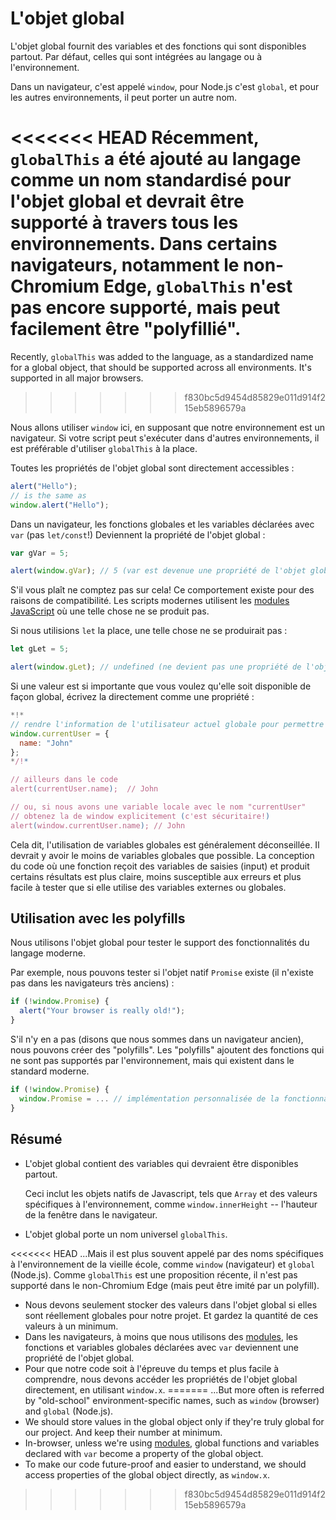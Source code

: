 
# L'objet global

L'objet global fournit des variables et des fonctions qui sont disponibles partout. Par défaut, celles qui sont intégrées au langage ou à l'environnement.

Dans un navigateur, c'est appelé `window`, pour Node.js c'est `global`, et pour les autres environnements, il peut porter un autre nom.

<<<<<<< HEAD
Récemment, `globalThis` a été ajouté au langage comme un nom standardisé pour l'objet global et devrait être supporté à travers tous les environnements. Dans certains navigateurs, notamment le non-Chromium Edge, `globalThis` n'est pas encore supporté, mais peut facilement être "polyfillié".
=======
Recently, `globalThis` was added to the language, as a standardized name for a global object, that should be supported across all environments. It's supported in all major  browsers.
>>>>>>> f830bc5d9454d85829e011d914f215eb5896579a

Nous allons utiliser `window` ici, en supposant que notre environnement est un navigateur. Si votre script peut s'exécuter dans d'autres environnements, il est préférable d'utiliser `globalThis` à la place.

Toutes les propriétés de l'objet global sont directement accessibles :

```js run
alert("Hello");
// is the same as
window.alert("Hello");
```

Dans un navigateur, les fonctions globales et les variables déclarées avec `var` (pas `let/const`!) Deviennent la propriété de l'objet global :

```js run untrusted refresh
var gVar = 5;

alert(window.gVar); // 5 (var est devenue une propriété de l'objet global)
```

S'il vous plaît ne comptez pas sur cela! Ce comportement existe pour des raisons de compatibilité. Les scripts modernes utilisent les [modules JavaScript](info:modules) où une telle chose ne se produit pas.

Si nous utilisions `let` la place, une telle chose ne se produirait pas :

```js run untrusted refresh
let gLet = 5;

alert(window.gLet); // undefined (ne devient pas une propriété de l'objet global)
```

Si une valeur est si importante que vous voulez qu'elle soit disponible de façon global, écrivez la directement comme une propriété :

```js run
*!*
// rendre l'information de l'utilisateur actuel globale pour permettre à tous les scripts de l'accéder.
window.currentUser = {
  name: "John"
};
*/!*

// ailleurs dans le code
alert(currentUser.name);  // John

// ou, si nous avons une variable locale avec le nom "currentUser"
// obtenez la de window explicitement (c'est sécuritaire!)
alert(window.currentUser.name); // John
```

Cela dit, l'utilisation de variables globales est généralement déconseillée. Il devrait y avoir le moins de variables globales que possible. La conception du code où une fonction reçoit des variables de saisies (input) et produit certains résultats est plus claire, moins susceptible aux erreurs et plus facile à tester que si elle utilise des variables externes ou globales.

## Utilisation avec les polyfills

Nous utilisons l'objet global pour tester le support des fonctionnalités du langage moderne.

Par exemple, nous pouvons tester si l'objet natif `Promise` existe (il n'existe pas dans les navigateurs très anciens) :
```js run
if (!window.Promise) {
  alert("Your browser is really old!");
}
```

S'il n'y en a pas (disons que nous sommes dans un navigateur ancien), nous pouvons créer des "polyfills". Les "polyfills" ajoutent des fonctions qui ne sont pas supportés par l'environnement, mais qui existent dans le standard moderne.

```js run
if (!window.Promise) {
  window.Promise = ... // implémentation personnalisée de la fonctionnalité du langage moderne
}
```

## Résumé

- L'objet global contient des variables qui devraient être disponibles partout.

    Ceci inclut les objets natifs de Javascript, tels que `Array` et des valeurs spécifiques à l'environnement, comme `window.innerHeight` -- l'hauteur de la fenêtre dans le navigateur.
- L'objet global porte un nom universel `globalThis`.

<<<<<<< HEAD
    ...Mais il est plus souvent appelé par des noms spécifiques à l'environnement de la vieille école, comme `window` (navigateur) et `global` (Node.js). Comme `globalThis` est une proposition récente, il n'est pas supporté dans le non-Chromium Edge (mais peut être imité par un polyfill).
- Nous devons seulement stocker des valeurs dans l'objet global si elles sont réellement globales pour notre projet. Et gardez la quantité de ces valeurs à un minimum.
- Dans les navigateurs, à moins que nous utilisons des [modules](info:modules), les fonctions et variables globales déclarées avec `var` deviennent une propriété de l'objet global.
- Pour que notre code soit à l'épreuve du temps et plus facile à comprendre, nous devons accéder les propriétés de l'objet global directement, en utilisant `window.x`.
=======
    ...But more often is referred by "old-school" environment-specific names, such as `window` (browser) and `global` (Node.js).
- We should store values in the global object only if they're truly global for our project. And keep their number at minimum.
- In-browser, unless we're using [modules](info:modules), global functions and variables declared with `var` become a property of the global object.
- To make our code future-proof and easier to understand, we should access properties of the global object directly, as `window.x`.
>>>>>>> f830bc5d9454d85829e011d914f215eb5896579a
